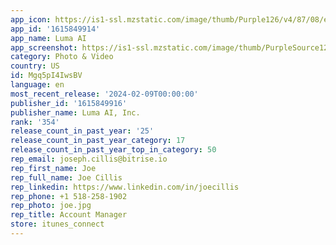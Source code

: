 ```yaml
---
app_icon: https://is1-ssl.mzstatic.com/image/thumb/Purple126/v4/87/08/e9/8708e986-16d0-cf33-7322-c5b6be042203/AppIcon-0-1x_U007emarketing-0-0-0-10-0-0-85-220-0.png/1024x1024bb.png
app_id: '1615849914'
app_name: Luma AI
app_screenshot: https://is1-ssl.mzstatic.com/image/thumb/PurpleSource126/v4/91/b4/8b/91b48b83-a5be-6b1b-bb3f-2d365e7054fc/b91ff270-2606-4acd-85de-74018853bca8_iPhone_14__U0026_15_Pro_Max_-_44.jpg/1242x2208bb.png
category: Photo & Video
country: US
id: Mgq5pI4IwsBV
language: en
most_recent_release: '2024-02-09T00:00:00'
publisher_id: '1615849916'
publisher_name: Luma AI, Inc.
rank: '354'
release_count_in_past_year: '25'
release_count_in_past_year_category: 17
release_count_in_past_year_top_in_category: 50
rep_email: joseph.cillis@bitrise.io
rep_first_name: Joe
rep_full_name: Joe Cillis
rep_linkedin: https://www.linkedin.com/in/joecillis
rep_phone: +1 518-258-1902
rep_photo: joe.jpg
rep_title: Account Manager
store: itunes_connect
---
```

